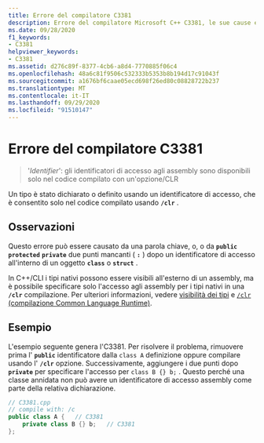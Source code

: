 ```yaml
---
title: Errore del compilatore C3381
description: Errore del compilatore Microsoft C++ C3381, le sue cause e come risolverli.
ms.date: 09/28/2020
f1_keywords:
- C3381
helpviewer_keywords:
- C3381
ms.assetid: d276c89f-8377-4cb6-a8d4-7770885f06c4
ms.openlocfilehash: 48a6c81f9506c532333b5353b8b194d17c91043f
ms.sourcegitcommit: a1676bf6caae05ecd698f26ed80c08828722b237
ms.translationtype: MT
ms.contentlocale: it-IT
ms.lasthandoff: 09/29/2020
ms.locfileid: "91510147"
---
```

# <a name="compiler-error-c3381"></a>Errore del compilatore C3381

> '*Identifier*': gli identificatori di accesso agli assembly sono disponibili solo nel codice compilato con un'opzione/CLR

Un tipo è stato dichiarato o definito usando un identificatore di accesso, che è consentito solo nel codice compilato usando **`/clr`** .

## <a name="remarks"></a>Osservazioni

Questo errore può essere causato da una parola chiave, o, o da **`public`** **`protected`** **`private`** due punti mancanti ( **`:`** ) dopo un identificatore di accesso all'interno di un oggetto **`class`** o **`struct`** .

In C++/CLI i tipi nativi possono essere visibili all'esterno di un assembly, ma è possibile specificare solo l'accesso agli assembly per i tipi nativi in una **`/clr`** compilazione. Per ulteriori informazioni, vedere [visibilità dei tipi](../../dotnet/how-to-define-and-consume-classes-and-structs-cpp-cli.md#BKMK_Type_visibility) e [ `/clr` (compilazione Common Language Runtime)](../../build/reference/clr-common-language-runtime-compilation.md).

## <a name="example"></a>Esempio

L'esempio seguente genera l'C3381. Per risolvere il problema, rimuovere prima l' **`public`** identificatore dalla `class A` definizione oppure compilare usando l' **`/clr`** opzione. Successivamente, aggiungere i due punti dopo **`private`** per specificare l'accesso per `class B {} b;` . Questo perché una classe annidata non può avere un identificatore di accesso assembly come parte della relativa dichiarazione.

```cpp
// C3381.cpp
// compile with: /c
public class A {   // C3381
    private class B {} b;   // C3381
};
```
